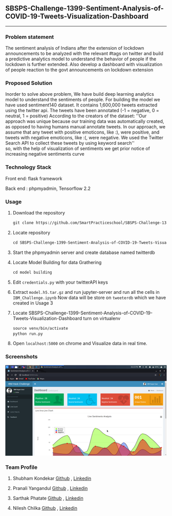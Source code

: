 ## SBSPS-Challenge-1399-Sentiment-Analysis-of-COVID-19-Tweets-Visualization-Dashboard
----

### Problem statement

The sentiment analysis of Indians after the extension of lockdown announcements to be analyzed with the relevant #tags on twitter and build a predictive analytics model to understand the behavior of people if the lockdown is further extended.
Also develop a dashboard with visualization of people reaction to the govt announcements on lockdown extension

### Proposed Solution

Inorder to solve above problem, We have build deep learning analytics model to understand the sentiments of people. For building the model we have used sentiment140 dataset. It contains 1,600,000 tweets extracted using the twitter api. The tweets have been annotated (-1 = negative, 0 = neutral, 1 = positive)
According to the creators of the dataset:
 	''Our approach was unique because our training data was automatically created, as opposed to having humans manual annotate tweets. In our approach, we assume that any tweet with positive emoticons, like :), were positive, and tweets with negative emoticons, like :(, were negative. We used the Twitter Search API to collect these tweets by using keyword search''              
so, with the help of visualization of sentiments we get prior notice of increasing negative sentiments curve

### Technology Stack

Front end: flask framework

Back end : phpmyadmin, Tensorflow 2.2

### Usage

1. Download the repository

    ```markdown
    git clone https://github.com/SmartPracticeschool/SBSPS-Challenge-1399-Sentiment-Analysis-of-COVID-19-Tweets-Visualization-Dashboard.git
    ```



2. Locate repository

    ```markdown
    cd SBSPS-Challenge-1399-Sentiment-Analysis-of-COVID-19-Tweets-Visualization-Dashboard
    ```



3. Start the phpmyadmin server and create database named twitterdb



4. Locate Model Building for data Grathering

    ```markdown
    cd model building
    ```



5. Edit `credentials.py` with your twitterAPI keys



6. Extract `model.h5.tar.gz` and run jupyter-server and run all the cells in  `IBM_Challenge.ipynb`
    Now data will be store on `tweeterdb` which we have created in Usage 3



7. Locate SBSPS-Challenge-1399-Sentiment-Analysis-of-COVID-19-Tweets-Visualization-Dashboard turn on virtualenv

    ```markdown
    source venv/bin/activate
    python run.py
    ```



8. Open `localhost:5000` on chrome and Visualize data in real time.

### Screenshots
![Image](https://github.com/SmartPracticeschool/SBSPS-Challenge-1399-Sentiment-Analysis-of-COVID-19-Tweets-Visualization-Dashboard/blob/master/screenshots/Screenshot1.png)

### Team Profile

1. Shubham Kondekar [Github](https://github.com/kondekarshubham123) , [Linkedin](https://in.linkedin.com/in/shubham-kondekar)

2. Pranali Yangandul [Github](https://github.com/Pranaliyangandul) , [Linkedin](https://in.linkedin.com/in/pranaliyangandul)

3. Sarthak Phatate [Github](https://github.com/SarthakPhatate) , [Linkedin](https://in.linkedin.com/in/sarthak-phatate-292794175)

4. Nilesh Chilka [Github](https://github.com/nileshchilka1) , [Linkedin](https://in.linkedin.com/in/nilesh-chilka-8a55b4146)